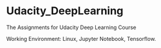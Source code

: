 # Udacity_DeepLearning

The Assignments for Udacity Deep Learning Course

Working Environment: Linux, Jupyter Notebook, Tensorflow.
